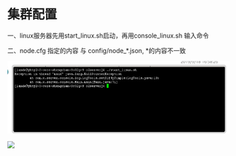 # 集群配置

一、linux服务器先用start\_linux.sh启动，再用console\_linux.sh 输入命令

二、node.cfg 指定的内容 与 config/node\_\*.json, \*的内容不一致

![](../../.gitbook/assets/image%20%28165%29.png)

![](file:///H:\qq\95523761\Image\C2C\[$SDN6N__M6LHE325$@UMIJ.png)



